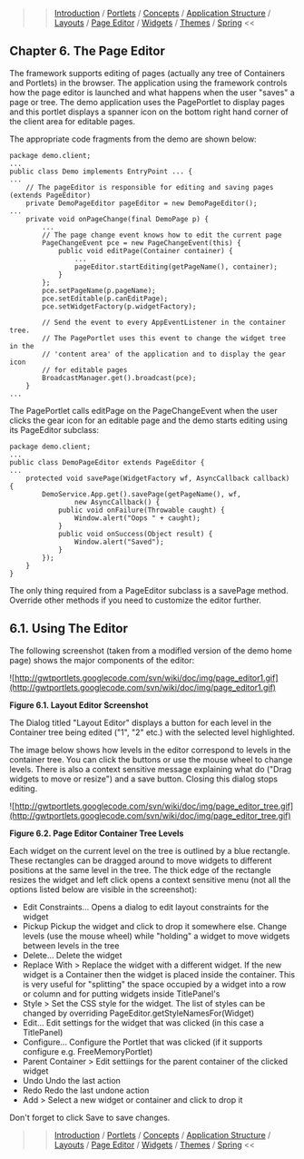 >> [Introduction](Introduction.md) / [Portlets](Portlets.md) / [Concepts](Concepts.md) / [Application Structure](AppStructure.md) / [Layouts](Layouts.md) / [Page Editor](PageEditor.md) / [Widgets](Widgets.md) / [Themes](Themes.md) / [Spring](Spring.md) <<

## Chapter 6. The Page Editor ##

The framework supports editing of pages (actually any tree of Containers and Portlets) in the browser. The application using the framework controls how the page editor is launched and what happens when the user "saves" a page or tree. The demo application uses the PagePortlet to display pages and this portlet displays a spanner icon on the bottom right hand corner of the client area for editable pages.

The appropriate code fragments from the demo are shown below:

```
package demo.client;
...
public class Demo implements EntryPoint ... {
...
    // The pageEditor is responsible for editing and saving pages (extends PageEditor)
    private DemoPageEditor pageEditor = new DemoPageEditor();
...
    private void onPageChange(final DemoPage p) {
        ...
        // The page change event knows how to edit the current page
        PageChangeEvent pce = new PageChangeEvent(this) {
            public void editPage(Container container) {
                ...
                pageEditor.startEditing(getPageName(), container);
            }
        };
        pce.setPageName(p.pageName);
        pce.setEditable(p.canEditPage);
        pce.setWidgetFactory(p.widgetFactory);

        // Send the event to every AppEventListener in the container tree.
        // The PagePortlet uses this event to change the widget tree in the
        // 'content area' of the application and to display the gear icon
        // for editable pages
        BroadcastManager.get().broadcast(pce);
    }
...
```

The PagePortlet calls editPage on the PageChangeEvent when the user clicks the gear icon for an editable page and the demo starts editing using its PageEditor subclass:

```
package demo.client;
...
public class DemoPageEditor extends PageEditor {
...
    protected void savePage(WidgetFactory wf, AsyncCallback callback) {
        DemoService.App.get().savePage(getPageName(), wf,
                new AsyncCallback() {
            public void onFailure(Throwable caught) {
                Window.alert("Oops " + caught);
            }
            public void onSuccess(Object result) {
                Window.alert("Saved");
            }
        });
    }
}
```

The only thing required from a PageEditor subclass is a savePage method. Override other methods if you need to customize the editor further.

## 6.1. Using The Editor ##

The following screenshot (taken from a modifled version of the demo home page) shows the major components of the editor:

![http://gwtportlets.googlecode.com/svn/wiki/doc/img/page_editor1.gif](http://gwtportlets.googlecode.com/svn/wiki/doc/img/page_editor1.gif)

**Figure 6.1. Layout Editor Screenshot**

The Dialog titled "Layout Editor" displays a button for each level in the Container tree being edited ("1", "2" etc.) with the selected level highlighted.

The image below shows how levels in the editor correspond to levels in the container tree. You can click the buttons or use the mouse wheel to change levels. There is also a context sensitive message explaining what do ("Drag widgets to move or resize") and a save button. Closing this dialog stops editing.

![http://gwtportlets.googlecode.com/svn/wiki/doc/img/page_editor_tree.gif](http://gwtportlets.googlecode.com/svn/wiki/doc/img/page_editor_tree.gif)

**Figure 6.2. Page Editor Container Tree Levels**

Each widget on the current level on the tree is outlined by a blue rectangle. These rectangles can be dragged around to move widgets to different positions at the same level in the tree. The thick edge of the rectangle resizes the widget and left click opens a context sensitive menu (not all the options listed below are visible in the screenshot):

  * Edit Constraints... Opens a dialog to edit layout constraints for the widget
  * Pickup Pickup the widget and click to drop it somewhere else. Change levels (use the mouse wheel) while "holding" a widget to move widgets between levels in the tree
  * Delete... Delete the widget
  * Replace With > Replace the widget with a different widget. If the new widget is a Container then the widget is placed inside the container. This is very useful for "splitting" the space occupied by a widget into a row or column and for putting widgets inside TitlePanel's
  * Style > Set the CSS style for the widget. The list of styles can be changed by overriding PageEditor.getStyleNamesFor(Widget)
  * Edit... Edit settings for the widget that was clicked (in this case a TitlePanel)
  * Configure... Configure the Portlet that was clicked (if it supports configure e.g. FreeMemoryPortlet)
  * Parent Container > Edit settiings for the parent container of the clicked widget
  * Undo Undo the last action
  * Redo Redo the last undone action
  * Add > Select a new widget or container and click to drop it

Don't forget to click Save to save changes.

>> [Introduction](Introduction.md) / [Portlets](Portlets.md) / [Concepts](Concepts.md) / [Application Structure](AppStructure.md) / [Layouts](Layouts.md) / [Page Editor](PageEditor.md) / [Widgets](Widgets.md) / [Themes](Themes.md) / [Spring](Spring.md) <<